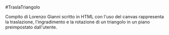 #TraslaTriangolo 

Compito di Lorenzo Gianni scritto in HTML con l'uso del canvas rappresenta la traslazione, l'ingradimento e la rotazione di un triangolo in un piano preimpostato dall'utente.
